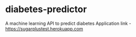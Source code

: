 # diabetes-predictor
A machine learning API to predict diabetes
Application link - https://sugarplustest.herokuapp.com
